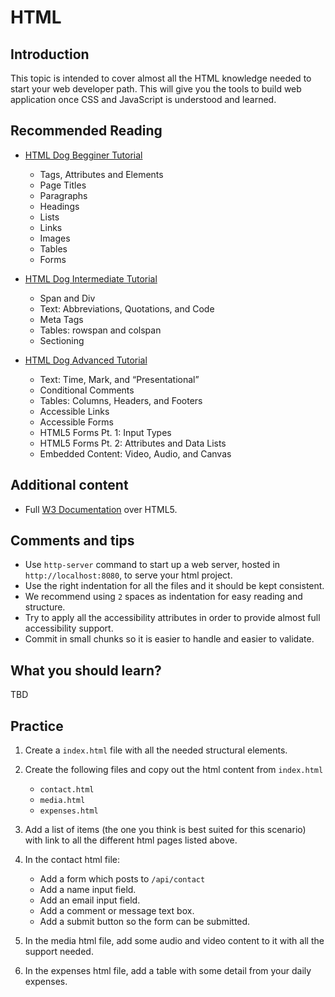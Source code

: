 # HTML

## Introduction

This topic is intended to cover almost all the HTML knowledge needed to start your web developer path. This will give you the tools to build web application once CSS and JavaScript is understood and learned.

## Recommended Reading

- [HTML Dog Begginer Tutorial](http://htmldog.com/guides/html/beginner/)

  - Tags, Attributes and Elements
  - Page Titles
  - Paragraphs
  - Headings
  - Lists
  - Links
  - Images
  - Tables
  - Forms

- [HTML Dog Intermediate Tutorial](http://htmldog.com/guides/html/intermediate/)

  - Span and Div
  - Text: Abbreviations, Quotations, and Code
  - Meta Tags
  - Tables: rowspan and colspan
  - Sectioning

- [HTML Dog Advanced Tutorial](http://htmldog.com/guides/html/advanced/)

  - Text: Time, Mark, and “Presentational”
  - Conditional Comments
  - Tables: Columns, Headers, and Footers
  - Accessible Links
  - Accessible Forms
  - HTML5 Forms Pt. 1: Input Types
  - HTML5 Forms Pt. 2: Attributes and Data Lists
  - Embedded Content: Video, Audio, and Canvas

## Additional content

- Full [W3 Documentation](https://www.w3.org/TR/html5/) over HTML5.

## Comments and tips

- Use `http-server` command to start up a web server, hosted in `http://localhost:8080`, to serve your html project.
- Use the right indentation for all the files and it should be kept consistent.
- We recommend using `2` spaces as indentation for easy reading and structure.
- Try to apply all the accessibility attributes in order to provide almost full accessibility support.
- Commit in small chunks so it is easier to handle and easier to validate.

## What you should learn?

TBD

## Practice

1.  Create a `index.html` file with all the needed structural elements.
2.  Create the following files and copy out the html content from `index.html`

    - `contact.html`
    - `media.html`
    - `expenses.html`

3.  Add a list of items (the one you think is best suited for this scenario) with link to all the different html pages listed above.
4.  In the contact html file:

    - Add a form which posts to `/api/contact`
    - Add a name input field.
    - Add an email input field.
    - Add a comment or message text box.
    - Add a submit button so the form can be submitted.

5.  In the media html file, add some audio and video content to it with all the support needed.
6.  In the expenses html file, add a table with some detail from your daily expenses.